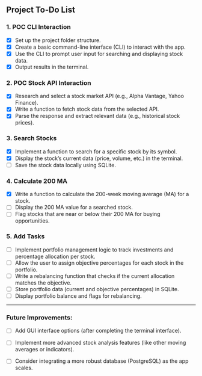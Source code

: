 ## Project To-Do List

### 1. POC CLI Interaction
- [x] Set up the project folder structure.
- [x] Create a basic command-line interface (CLI) to interact with the app.
- [x] Use the CLI to prompt user input for searching and displaying stock data.
- [x] Output results in the terminal.

### 2. POC Stock API Interaction
- [x] Research and select a stock market API (e.g., Alpha Vantage, Yahoo Finance).
- [x] Write a function to fetch stock data from the selected API.
- [x] Parse the response and extract relevant data (e.g., historical stock prices).

### 3. Search Stocks
- [x] Implement a function to search for a specific stock by its symbol.
- [x] Display the stock’s current data (price, volume, etc.) in the terminal.
- [ ] Save the stock data locally using SQLite.

### 4. Calculate 200 MA
- [x] Write a function to calculate the 200-week moving average (MA) for a stock.
- [ ] Display the 200 MA value for a searched stock.
- [ ] Flag stocks that are near or below their 200 MA for buying opportunities.

### 5. Add Tasks
- [ ] Implement portfolio management logic to track investments and percentage allocation per stock.
- [ ] Allow the user to assign objective percentages for each stock in the portfolio.
- [ ] Write a rebalancing function that checks if the current allocation matches the objective.
- [ ] Store portfolio data (current and objective percentages) in SQLite.
- [ ] Display portfolio balance and flags for rebalancing.

---

### Future Improvements:
- [ ] Add GUI interface options (after completing the terminal interface).
- [ ] Implement more advanced stock analysis features (like other moving averages or indicators).
- [ ] Consider integrating a more robust database (PostgreSQL) as the app scales.


